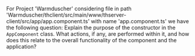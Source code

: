 For Project 'Warmduscher' considering file in path 'Warmduscher/thclient/src/main/www/thserver-client/src/app/app.component.ts' with name 'app.component.ts' we have the following question: 
Explain the purpose of the constructor in the `AppComponent` class. What actions, if any, are performed within it, and how does this relate to the overall functionality of the component and the application?